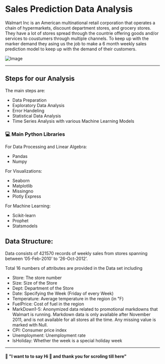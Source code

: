 # Sales Prediction Data Analysis

Walmart Inc is an American multinational retail corporation that operates a chain of hypermarkets, discount department stores, and grocery stores. They have a lot of stores spread through the countrie offering goods and/or services to coustumers through multiple channels. To keep up with the marker demand they asing us the job to make a 6 month weekly sales prediction model to keep up with the demand of their customers.



![Image](https://www.supermarketnews.com/sites/supermarketnews.com/files/styles/article_featured_retina/public/Walmart_Canada_supercenter_exterior.png?itok=lVSg6uOM)

---

## Steps for our Analysis

The main steps are:

- Data Preparation
- Exploratory Data Analysis
- Error Handeling
- Statistical Data Analysis
- Time Series Analysis with various Machine Learning Models


### :computer: **Main Python Libraries**

For Data Processing and Linear Algebra:
- Pandas
- Numpy

For Visualizations:
- Seaborn
- Matplotlib
- Missingno
- Plotly Express

For Machine Learning:
- Scikit-learn
- Prophet
- Statsmodels

## **Data Structure:**

Data consists of 421570 records of weekly sales from stores spanning between ’05-Feb-2010’ to ’26-Oct-2012’.

Total 16 numbers of attributes are provided in the Data set including

- Store: The store number
- Size: Size of the Store
- Dept: Department of the Store
- Date: Specifying the Week (Friday of every Week)
- Temperature: Average temperature in the region (in ℉)
- FuelPrice: Cost of fuel in the region
- MarkDown1-5: Anonymized data related to promotional markdowns that Walmart is running. Markdown data is only available after November 2011, and is not available for all stores all the time. Any missing value is marked with Null.
- CPI: Consumer price index
- Unemployment: Unemployment rate
- IsHoliday: Whether the week is a special holiday week

---

#### :love_letter: "I want to to say Hi 👋 and thank you for scroling till here"
